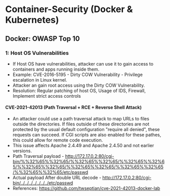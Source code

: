 # Container-Security (Docker & Kubernetes)
## Docker: OWASP Top 10
### 1: Host OS Vulnerabilities
- If Host OS have vulnerabilities, attacker can use it to gain access to containers and apps running inside them.
- Example: CVE-2016-5195 - Dirty COW Vulnerability - Privilege escalation in Linux kernel.
- Attacker an gain root access using the Dirty COW Vulnerability.
- Resolution: Regular patching of host OS, Usage of IDS, Firewall, Implement strict access controls
#### CVE-2021-42013 (Path Traversal + RCE + Reverse Shell Attack)
- An attacker could use a path traversal attack to map URLs to files outside the directories. If files outside of these directories are not protected by the usual default configuration "require all denied", these requests can succeed. If CGI scripts are also enabled for these pathes, this could allow for remote code execution.
- This issue affects Apache 2.4.49 and Apache 2.4.50 and not earlier versions.
- Path Traversal payload - http://172.17.0.2:80/cgi-bin/%%32%65%%32%65/%%32%65%%32%65/%%32%65%%32%65/%%32%65%%32%65/%%32%65%%32%65/%%32%65%%32%65/%%32%65%%32%65/etc/passwd
- Actual payload After double URL decode - http://172.17.0.2:80/cgi-bin/../../../../../../../etc/passwd
- References: https://github.com/twseptian/cve-2021-42013-docker-lab
